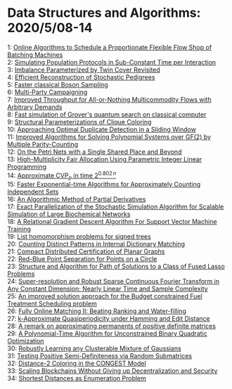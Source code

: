 # Data Structures and Algorithms: 2020/5/08-14  
1: [Online Algorithms to Schedule a Proportionate Flexible Flow Shop of  Batching Machines](https://doi.org/10.48550/arXiv.2005.03552)  
2: [Simulating Population Protocols in Sub-Constant Time per Interaction](https://doi.org/10.48550/arXiv.2005.03584)  
3: [Imbalance Parameterized by Twin Cover Revisited](https://doi.org/10.48550/arXiv.2005.03800)  
4: [Efficient Reconstruction of Stochastic Pedigrees](https://doi.org/10.48550/arXiv.2005.03810)  
5: [Faster classical Boson Sampling](https://doi.org/10.48550/arXiv.2005.04214)  
6: [Multi-Party Campaigning](https://doi.org/10.48550/arXiv.2005.04455)  
7: [Improved Throughput for All-or-Nothing Multicommodity Flows with  Arbitrary Demands](https://doi.org/10.48550/arXiv.2005.04533)  
8: [Fast simulation of Grover's quantum search on classical computer](https://doi.org/10.48550/arXiv.2005.04635)  
9: [Structural Parameterizations of Clique Coloring](https://doi.org/10.48550/arXiv.2005.04733)  
10: [Approaching Optimal Duplicate Detection in a Sliding Window](https://doi.org/10.48550/arXiv.2005.04740)  
11: [Improved Algorithms for Solving Polynomial Systems over GF(2) by  Multiple Parity-Counting](https://doi.org/10.48550/arXiv.2005.04800)  
12: [On the Petri Nets with a Single Shared Place and Beyond](https://doi.org/10.48550/arXiv.2005.04818)  
13: [High-Multiplicity Fair Allocation Using Parametric Integer Linear  Programming](https://doi.org/10.48550/arXiv.2005.04907)  
14: [Approximate $\mathrm{CVP}_{p}$ in time $2^{0.802 \, n}$](https://doi.org/10.48550/arXiv.2005.04957)  
15: [Faster Exponential-time Algorithms for Approximately Counting  Independent Sets](https://doi.org/10.48550/arXiv.2005.05070)  
16: [An Algorithmic Method of Partial Derivatives](https://doi.org/10.48550/arXiv.2005.05143)  
17: [Exact Parallelization of the Stochastic Simulation Algorithm for  Scalable Simulation of Large Biochemical Networks](https://doi.org/10.48550/arXiv.2005.05295)  
18: [A Relational Gradient Descent Algorithm For Support Vector Machine  Training](https://doi.org/10.48550/arXiv.2005.05325)  
19: [List homomorphism problems for signed trees](https://doi.org/10.48550/arXiv.2005.05547)  
20: [Counting Distinct Patterns in Internal Dictionary Matching](https://doi.org/10.48550/arXiv.2005.05681)  
21: [Compact Distributed Certification of Planar Graphs](https://doi.org/10.48550/arXiv.2005.05863)  
22: [Red-Blue Point Separation for Points on a Circle](https://doi.org/10.48550/arXiv.2005.06046)  
23: [Structure and Algorithm for Path of Solutions to a Class of Fused Lasso  Problems](https://doi.org/10.48550/arXiv.2005.06100)  
24: [Super-resolution and Robust Sparse Continuous Fourier Transform in Any  Constant Dimension: Nearly Linear Time and Sample Complexity](https://doi.org/10.48550/arXiv.2005.06156)  
25: [An improved solution approach for the Budget constrained Fuel Treatment  Scheduling problem](https://doi.org/10.48550/arXiv.2005.06225)  
26: [Fully Online Matching II: Beating Ranking and Water-filling](https://doi.org/10.48550/arXiv.2005.06311)  
27: [k-Approximate Quasiperiodicity under Hamming and Edit Distance](https://doi.org/10.48550/arXiv.2005.06329)  
28: [A remark on approximating permanents of positive definite matrices](https://doi.org/10.48550/arXiv.2005.06344)  
29: [A Polynomial-Time Algorithm for Unconstrained Binary Quadratic  Optimization](https://doi.org/10.48550/arXiv.2005.07030)  
30: [Robustly Learning any Clusterable Mixture of Gaussians](https://doi.org/10.48550/arXiv.2005.06417)  
31: [Testing Positive Semi-Definiteness via Random Submatrices](https://doi.org/10.48550/arXiv.2005.06441)  
32: [Distance-2 Coloring in the CONGEST Model](https://doi.org/10.48550/arXiv.2005.06528)  
33: [Scaling Blockchains Without Giving up Decentralization and Security](https://doi.org/10.48550/arXiv.2005.06665)  
34: [Shortest Distances as Enumeration Problem](https://doi.org/10.48550/arXiv.2005.06827)  